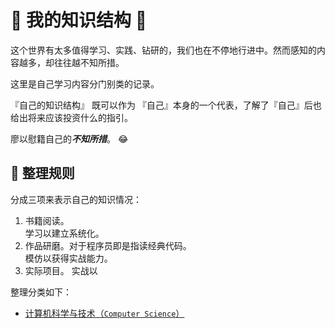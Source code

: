 :thought_balloon: 我的知识结构 :thought_balloon:
=======================

这个世界有太多值得学习、实践、钻研的，我们也在不停地行进中。然而感知的内容越多，却往往越不知所措。

这里是自己学习内容分门别类的记录。

『自己的知识结构』 既可以作为 『自己』本身的一个代表，了解了『自己』后也给出将来应该投资什么的指引。

廖以慰籍自己的***不知所措***。 :joy:

:straight_ruler: 整理规则
------------------

分成三项来表示自己的知识情况：

1. 书籍阅读。  
    学习以建立系统化。
1. 作品研磨。对于程序员即是指读经典代码。  
    模仿以获得实战能力。
1. 实际项目。
    实战以

整理分类如下：

- [计算机科学与技术（`Computer Science`）](cs/README.md)
